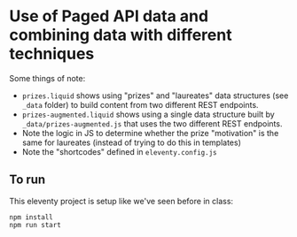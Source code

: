 # Use of Paged API data and combining data with different techniques

Some things of note:

- `prizes.liquid` shows using "prizes" and "laureates" data structures (see `_data` folder) to build content from two different REST endpoints.
- `prizes-augmented.liquid` shows using a single data structure built by `_data/prizes-augmented.js` that uses the two different REST endpoints.
- Note the logic in JS to determine whether the prize "motivation" is the same for laureates (instead of trying to do this in templates)
- Note the "shortcodes" defined in `eleventy.config.js`

## To run
This eleventy project is setup like we've seen before in class:
```
npm install
npm run start
```